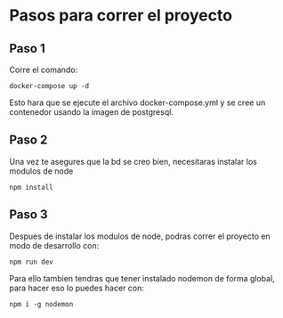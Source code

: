 # Pasos para correr el proyecto

## Paso 1
Corre el comando:
~~~
docker-compose up -d
~~~
Esto hara que se ejecute el archivo docker-compose.yml y se cree un contenedor usando la imagen de postgresql.

## Paso 2
Una vez te asegures que la bd se creo bien, necesitaras instalar
los modulos de node
~~~
npm install
~~~

## Paso 3
Despues de instalar los modulos de node, podras correr el proyecto en modo de desarrollo con:
~~~
npm run dev
~~~
Para ello tambien tendras que tener instalado nodemon de forma global, para hacer eso lo puedes hacer con:
~~~
npm i -g nodemon
~~~
